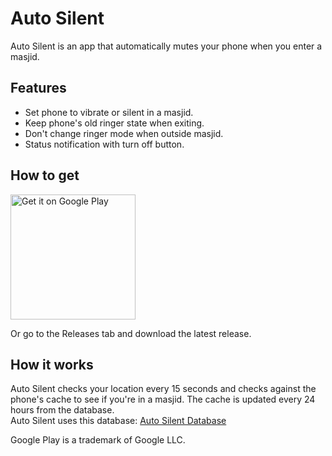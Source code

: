 # Auto Silent

Auto Silent is an app that automatically mutes your phone when you enter a masjid.

## Features

- Set phone to vibrate or silent in a masjid.
- Keep phone's old ringer state when exiting.
- Don't change ringer mode when outside masjid.
- Status notification with turn off button.

## How to get

<a href="https://play.google.com/store/apps/details?id=com.itsha123.autosilent">
  <img src="https://github.com/user-attachments/assets/4d99a423-6fba-463c-a72f-ae12bb974612" alt="Get it on Google Play" width="200"/>
</a>

Or go to the Releases tab and download the latest release.

## How it works

Auto Silent checks your location every 15 seconds and checks against the phone's cache to see if you're in a masjid. The cache is updated every 24 hours from the database.  
Auto Silent uses this database: [Auto Silent Database](https://github.com/Auto-Silent/Auto-Silent-Database)

Google Play is a trademark of Google LLC.
